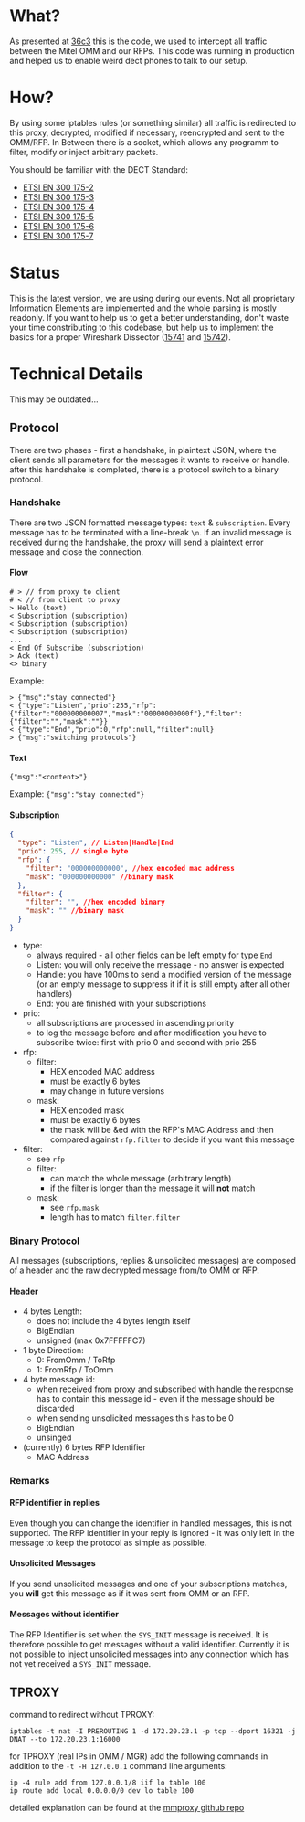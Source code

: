 # What?

As presented at [36c3](https://www.youtube.com/watch?v=9nXKbwEJPxU) this is the code, we used to intercept all traffic between the Mitel OMM and our RFPs. This code was running in production and helped us to enable weird dect phones to talk to our setup.

# How?

By using some iptables rules (or something similar) all traffic is redirected to this proxy, decrypted, modified if necessary, reencrypted and sent to the OMM/RFP. In Between there is a socket, which allows any programm to filter, modify or inject arbitrary packets.

You should be familiar with the DECT Standard:

- [ETSI EN 300 175-2](RfpProxy.AaMiDe/AaMiDe/en_30017502v020400o.pdf)
- [ETSI EN 300 175-3](RfpProxy.AaMiDe/AaMiDe/en_30017503v020701p.pdf)
- [ETSI EN 300 175-4](RfpProxy.AaMiDe/AaMiDe/en_30017504v020400o.pdf)
- [ETSI EN 300 175-5](RfpProxy.AaMiDe/AaMiDe/en_30017505v020701p.pdf)
- [ETSI EN 300 175-6](RfpProxy.AaMiDe/AaMiDe/en_30017506v020701p.pdf)
- [ETSI EN 300 175-7](RfpProxy.AaMiDe/AaMiDe/en_30017507v020400o.pdf)

# Status

This is the latest version, we are using during our events. Not all proprietary Information Elements are implemented and the whole parsing is mostly readonly. If you want to help us to get a better understanding, don't waste your time constributing to this codebase, but help us to implement the basics for a proper Wireshark Dissector ([15741](https://gitlab.com/wireshark/wireshark/-/issues/15741) and [15742](https://gitlab.com/wireshark/wireshark/-/issues/15742)).

# Technical Details

This may be outdated...

## Protocol
There are two phases - first a handshake, in plaintext JSON, where the client sends all parameters for the messages it wants to receive or handle. after this handshake is completed, there is a protocol switch to a binary protocol.

### Handshake

There are two JSON formatted message types: `text` & `subscription`. Every message has to be terminated with a line-break `\n`. If an invalid message is received during the handshake, the proxy will send a plaintext error message and close the connection.

#### Flow
```
# > // from proxy to client
# < // from client to proxy
> Hello (text)
< Subscription (subscription)
< Subscription (subscription)
< Subscription (subscription)
...
< End Of Subscribe (subscription)
> Ack (text)
<> binary
```
Example:

    > {"msg":"stay connected"}
    < {"type":"Listen","prio":255,"rfp":{"filter":"000000000007","mask":"00000000000f"},"filter":{"filter":"","mask":""}}
    < {"type":"End","prio":0,"rfp":null,"filter":null}
    > {"msg":"switching protocols"}

#### Text
`{"msg":"<content>"}`

Example: `{"msg":"stay connected"}`

#### Subscription
```json
{
  "type": "Listen", // Listen|Handle|End
  "prio": 255, // single byte
  "rfp": {
    "filter": "000000000000", //hex encoded mac address
    "mask": "000000000000" //binary mask
  },
  "filter": {
    "filter": "", //hex encoded binary
    "mask": "" //binary mask
  }
}
```
* type:
  * always required - all other fields can be left empty for type `End`
  * Listen: you will only receive the message - no answer is expected
  * Handle: you have 100ms to send a modified version of the message (or an empty message to suppress it if it is still empty after all other handlers)
  * End: you are finished with your subscriptions
* prio:
  * all subscriptions are processed in ascending priority
  * to log the message before and after modification you have to subscribe twice: first with prio 0 and second with prio 255
* rfp:
  * filter:
    * HEX encoded MAC address
    * must be exactly 6 bytes
    * may change in future versions
  * mask:
    * HEX encoded mask
    * must be exactly 6 bytes
    * the mask will be &ed with the RFP's MAC Address and then compared against `rfp.filter` to decide if you want this message
* filter:
  * see `rfp`
  * filter:
    * can match the whole message (arbitrary length)
    * if the filter is longer than the message it will __not__ match
  * mask:
    * see `rfp.mask`
    * length has to match `filter.filter`

### Binary Protocol
All messages (subscriptions, replies & unsolicited messages) are composed of a header and the raw decrypted message from/to OMM or RFP.

#### Header
* 4 bytes Length:
  * does not include the 4 bytes length itself
  * BigEndian
  * unsigned (max 0x7FFFFFC7)
* 1 byte Direction:
  * 0: FromOmm / ToRfp
  * 1: FromRfp / ToOmm
* 4 byte message id:
  * when received from proxy and subscribed with handle the response has to contain this message id - even if the message should be discarded
  * when sending unsolicited messages this has to be 0
  * BigEndian
  * unsinged
* (currently) 6 bytes RFP Identifier
  * MAC Address

### Remarks

#### RFP identifier in replies
Even though you can change the identifier in handled messages, this is not supported. The RFP identifier in your reply is ignored - it was only left in the message to keep the protocol as simple as possible.

#### Unsolicited Messages
If you send unsolicited messages and one of your subscriptions matches, you __will__ get this message as if it was sent from OMM or an RFP.

#### Messages without identifier
The RFP Identifier is set when the `SYS_INIT` message is received. It is therefore possible to get messages without a valid identifier. Currently it is not possible to inject unsolicited messages into any connection which has not yet received a `SYS_INIT` message.

## TPROXY
command to redirect without TPROXY:

`iptables -t nat -I PREROUTING 1 -d 172.20.23.1 -p tcp --dport 16321 -j DNAT --to 172.20.23.1:16000`

for TPROXY (real IPs in OMM / MGR) add the following commands in addition to the `-t -H 127.0.0.1` command line arguments:

```
ip -4 rule add from 127.0.0.1/8 iif lo table 100
ip route add local 0.0.0.0/0 dev lo table 100
```
detailed explanation can be found at the [mmproxy github repo](https://github.com/cloudflare/mmproxy)
